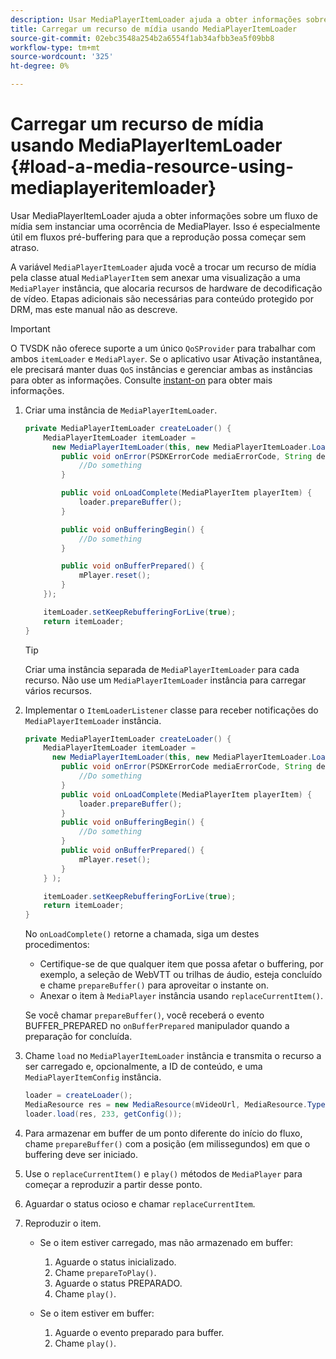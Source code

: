 ```yaml
---
description: Usar MediaPlayerItemLoader ajuda a obter informações sobre um fluxo de mídia sem instanciar uma ocorrência de MediaPlayer. Isso é especialmente útil em fluxos pré-buffering para que a reprodução possa começar sem atraso.
title: Carregar um recurso de mídia usando MediaPlayerItemLoader
source-git-commit: 02ebc3548a254b2a6554f1ab34afbb3ea5f09bb8
workflow-type: tm+mt
source-wordcount: '325'
ht-degree: 0%

---
```


# Carregar um recurso de mídia usando MediaPlayerItemLoader {#load-a-media-resource-using-mediaplayeritemloader}

Usar MediaPlayerItemLoader ajuda a obter informações sobre um fluxo de mídia sem instanciar uma ocorrência de MediaPlayer. Isso é especialmente útil em fluxos pré-buffering para que a reprodução possa começar sem atraso.

A variável `MediaPlayerItemLoader` ajuda você a trocar um recurso de mídia pela classe atual `MediaPlayerItem` sem anexar uma visualização a uma `MediaPlayer` instância, que alocaria recursos de hardware de decodificação de vídeo. Etapas adicionais são necessárias para conteúdo protegido por DRM, mas este manual não as descreve.

>[!IMPORTANT]
>
>O TVSDK não oferece suporte a um único `QoSProvider` para trabalhar com ambos `itemLoader` e `MediaPlayer`. Se o aplicativo usar Ativação instantânea, ele precisará manter duas `QoS` instâncias e gerenciar ambas as instâncias para obter as informações. Consulte  [instant-on](../../content-playback-options/buffering-configuration/c-psdk-android-2.7-instant-on.md) para obter mais informações.

1. Criar uma instância de `MediaPlayerItemLoader`.

   ```java
   private MediaPlayerItemLoader createLoader() { 
       MediaPlayerItemLoader itemLoader =   
         new MediaPlayerItemLoader(this, new MediaPlayerItemLoader.LoaderListener() { 
           public void onError(PSDKErrorCode mediaErrorCode, String description) { 
               //Do something 
           } 
   
           public void onLoadComplete(MediaPlayerItem playerItem) { 
               loader.prepareBuffer(); 
           } 
   
           public void onBufferingBegin() { 
               //Do something 
           } 
   
           public void onBufferPrepared() { 
               mPlayer.reset(); 
           }  
       }); 
   
       itemLoader.setKeepRebufferingForLive(true); 
       return itemLoader; 
   } 
   ```

   >[!TIP]
   >
   >Criar uma instância separada de `MediaPlayerItemLoader` para cada recurso. Não use um `MediaPlayerItemLoader` instância para carregar vários recursos.

1. Implementar o `ItemLoaderListener` classe para receber notificações do `MediaPlayerItemLoader` instância.

   ```java
   private MediaPlayerItemLoader createLoader() { 
       MediaPlayerItemLoader itemLoader =   
         new MediaPlayerItemLoader(this, new MediaPlayerItemLoader.LoaderListener() { 
           public void onError(PSDKErrorCode mediaErrorCode, String description) { 
               //Do something 
           } 
           public void onLoadComplete(MediaPlayerItem playerItem) { 
               loader.prepareBuffer(); 
           } 
           public void onBufferingBegin() { 
               //Do something 
           } 
           public void onBufferPrepared() { 
               mPlayer.reset(); 
           }  
       } ); 
   
       itemLoader.setKeepRebufferingForLive(true); 
       return itemLoader; 
   }
   ```

   No `onLoadComplete()` retorne a chamada, siga um destes procedimentos:

   * Certifique-se de que qualquer item que possa afetar o buffering, por exemplo, a seleção de WebVTT ou trilhas de áudio, esteja concluído e chame `prepareBuffer()` para aproveitar o instante on.
   * Anexar o item à `MediaPlayer` instância usando `replaceCurrentItem()`.

   Se você chamar `prepareBuffer()`, você receberá o evento BUFFER_PREPARED no `onBufferPrepared` manipulador quando a preparação for concluída.

1. Chame `load` no `MediaPlayerItemLoader` instância e transmita o recurso a ser carregado e, opcionalmente, a ID de conteúdo, e uma `MediaPlayerItemConfig` instância.

   ```java
   loader = createLoader(); 
   MediaResource res = new MediaResource(mVideoUrl, MediaResource.Type.HLS, metadata); 
   loader.load(res, 233, getConfig());
   ```

1. Para armazenar em buffer de um ponto diferente do início do fluxo, chame `prepareBuffer()` com a posição (em milissegundos) em que o buffering deve ser iniciado.
1. Use o `replaceCurrentItem()` e `play()` métodos de `MediaPlayer` para começar a reproduzir a partir desse ponto.
1. Aguardar o status ocioso e chamar `replaceCurrentItem`.
1. Reproduzir o item.

   * Se o item estiver carregado, mas não armazenado em buffer:

      1. Aguarde o status inicializado.
      1. Chame `prepareToPlay()`.
      1. Aguarde o status PREPARADO.
      1. Chame `play()`.

   * Se o item estiver em buffer:

      1. Aguarde o evento preparado para buffer.
      1. Chame `play()`.

